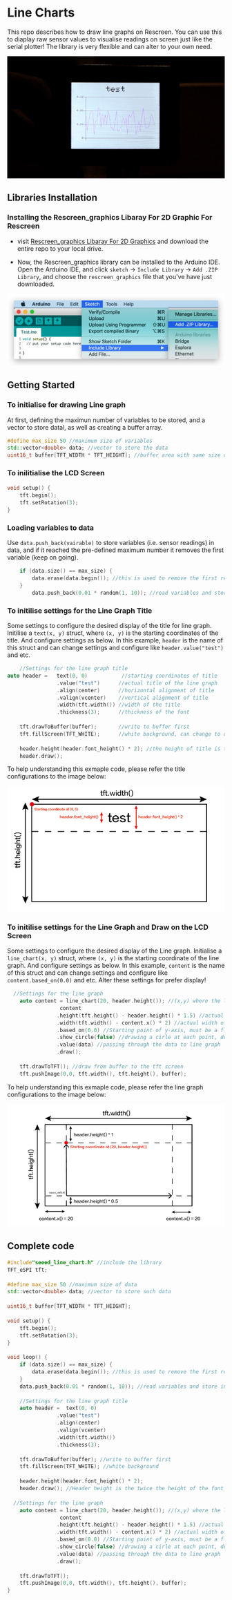 # Line Charts

This repo describes how to draw line graphs on Rescreen. You can use this to diaplay raw sensor values to visualise readings on screen just like the serial plotter! The library is very flexible and can alter to your own need.

<div align=center><img src="https://raw.githubusercontent.com/ansonhe97/rawimages/master/img/C0277.2019-11-27%2018_19_05.gif"/></div>

## Libraries Installation

### Installing the Rescreen_graphics Libaray For 2D Graphic For Rescreen

- visit [Rescreen_graphics Libaray For 2D Graphics](https://github.com/PowerfulCat/Works/tree/master/rescreen_graphics) and download the entire repo to your local drive.

- Now, the Rescreen_graphics library can be installed to the Arduino IDE. Open the Arduino IDE, and click `sketch` -> `Include Library` -> `Add .ZIP Library`, and choose the `rescreen_graphics` file that you've have just downloaded.

![InstallLibrary](https://raw.githubusercontent.com/ansonhe97/rawimages/master/img/Xnip2019-11-21_15-50-13.jpg)

## Getting Started

### To initialise for drawing Line graph

At first, defining the maximun number of variables to be stored, and a vector to store datal, as well as creating a buffer array.

```cpp
#define max_size 50 //maximum size of variables
std::vector<double> data; //vector to store the data
uint16_t buffer[TFT_WIDTH * TFT_HEIGHT]; //buffer area with same size of the screen
```

### To inilitialise the LCD Screen

```cpp
void setup() {
    tft.begin();
    tft.setRotation(3);
}
```

### Loading variables to data

Use `data.push_back(vairable)` to store variables (i.e. sensor readings) in data, and if it reached the pre-defined maximum number it removes the first variable (keep on going).

```cpp
    if (data.size() == max_size) { 
        data.erase(data.begin()); //this is used to remove the first read variable
    }
        data.push_back(0.01 * random(1, 10)); //read variables and store in data
```

### To initilise settings for the Line Graph Title

Some settings to configure the desired display of the title for line graph. Initilise a `text(x, y)` struct, where `(x, y)` is the starting coordinates of the title. And configure settings as below. In this example, `header` is the name of this struct and can change settings and configure like `header.value("test")` and etc.

```cpp
    //Settings for the line graph title
auto header =   text(0, 0)           //starting coordinates of title
                .value("test")      //actual title of the line graph
                .align(center)      //horizontal alignment of title
                .valign(vcenter)    //vertical alignment of title
                .width(tft.width()) //width of the title
                .thickness(3);      //thickness of the font

    tft.drawToBuffer(buffer);       //write to buffer first
    tft.fillScreen(TFT_WHITE);      //white background, can change to different color

    header.height(header.font_height() * 2); //the height of title is the twice the height of the font
    header.draw(); 
```

To help understanding this exmaple code, please refer the title configurations to the image below:

<div align=center><img src="https://raw.githubusercontent.com/ansonhe97/rawimages/master/img/title.png"/></div>


### To initilise settings for the Line Graph and Draw on the LCD Screen

Some settings to configure the desired display of the Line graph. Initialise a `line_chart(x, y)` struct, where `(x, y)` is the starting coordinate of the line graph. And configure settings as below. In this example, `content` is the name of this struct and can change settings and configure like `content.based_on(0.0)` and etc. Alter these settings for prefer display!

```cpp
  //Settings for the line graph
    auto content = line_chart(20, header.height()); //(x,y) where the line graph begins
                 content
                .height(tft.height() - header.height() * 1.5) //actual height of the line chart
                .width(tft.width() - content.x() * 2) //actual width of the line chart
                .based_on(0.0) //Starting point of y-axis, must be a float
                .show_circle(false) //drawing a cirle at each point, default is on.
                .value(data) //passing through the data to line graph
                .draw();

    tft.drawToTFT(); //draw from buffer to the tft screen
    tft.pushImage(0,0, tft.width(), tft.height(), buffer); 
```

To help understanding this exmaple code, please refer the line graph configurations to the image below:

<div align=center><img src="https://raw.githubusercontent.com/ansonhe97/rawimages/master/img/linegraph2.png"/></div>

## Complete code

```cpp
#include"seeed_line_chart.h" //include the library
TFT_eSPI tft;

#define max_size 50 //maximum size of data
std::vector<double> data; //vector to store such data 

uint16_t buffer[TFT_WIDTH * TFT_HEIGHT];

void setup() {
    tft.begin();
    tft.setRotation(3);
}

void loop() {
    if (data.size() == max_size) {
        data.erase(data.begin()); //this is used to remove the first read variable
    }
    data.push_back(0.01 * random(1, 10)); //read variables and store in data

    //Settings for the line graph title
    auto header =  text(0, 0)
                .value("test")
                .align(center)
                .valign(vcenter)
                .width(tft.width())
                .thickness(3);
                
    tft.drawToBuffer(buffer); //write to buffer first
    tft.fillScreen(TFT_WHITE); //white background

    header.height(header.font_height() * 2);
    header.draw(); //Header height is the twice the height of the font

  //Settings for the line graph
    auto content = line_chart(20, header.height()); //(x,y) where the line graph begins
                 content
                .height(tft.height() - header.height() * 1.5) //actual height of the line chart
                .width(tft.width() - content.x() * 2) //actual width of the line chart
                .based_on(0.0) //Starting point of y-axis, must be a float
                .show_circle(false) //drawing a cirle at each point, default is on.
                .value(data) //passing through the data to line graph
                .draw();

    tft.drawToTFT();
    tft.pushImage(0,0, tft.width(), tft.height(), buffer);
}
```